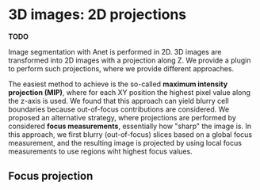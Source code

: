 # 3D images: 2D projections

**TODO**

Image segmentation with Anet is performed in 2D. 3D images are transformed into
2D images with a projection along Z. We provide a plugin to perform such projections,
where we provide different approaches.

The easiest method to achieve is the so-called **maximum intensity projection (MIP)**,
where for each XY position the highest pixel value along the z-axis is used.
We found that this approach can yield blurry cell boundaries because out-of-focus
contributions are considered. We proposed an alternative strategy, where projections
are performed by considered **focus measurements**, essentially how "sharp" the image
is. In this approach, we first blurry (out-of-focus) slices based on a global
focus measurement, and the resulting image is projected by using local
focus measurements to use regions wiht highest focus values.



## Focus projection
